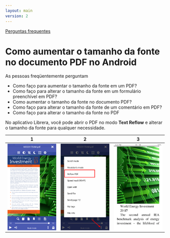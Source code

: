 ```yaml
---
layout: main
version: 2
---
```

[Perguntas frequentes](/wiki/faq/pt)

# Como aumentar o tamanho da fonte no documento PDF no Android

As pessoas freqüentemente perguntam

* Como faço para aumentar o tamanho da fonte em um PDF?
* Como faço para alterar o tamanho da fonte em um formulário preenchível em PDF?
* Como aumentar o tamanho da fonte no documento PDF?
* Como faço para alterar o tamanho da fonte de um comentário em PDF?
* Como faço para alterar o tamanho da fonte no PDF

No aplicativo Librera, você pode abrir o PDF no modo __Text Reflow__ e alterar o tamanho da fonte para qualquer necessidade.

|1|2|3|
|-|-|-|
|![](1.png)|![](2.png)|![](3.png)|
